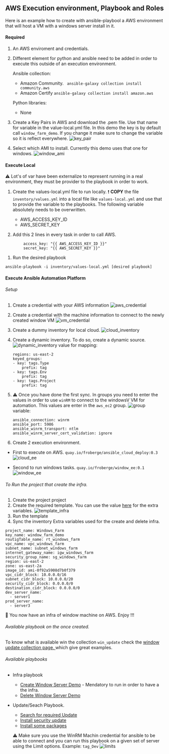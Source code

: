 ## AWS Execution environment, Playbook and Roles

Here is an example how to create with ansible-playbool a AWS environment that will host a VM with a windows server install in it.

#### Required

1. An AWS enviroment and credentials.
1. Different element for python and ansible need to be added in order to execute this outside of an execution environment.

    Ansible collection:
    * Amazon Community.
    ``` ansible-galaxy collection install community.aws```
    * Amazon Certify 
    ``` ansible-galaxy collection install amazon.aws ```

    Python libraries:
    * None

1. Create a Key Pairs in AWS and download the .pem file. Use that name for variable in the value-local.yml file. In this demo the key is by default call `window_farm_demo`. If you change it make sure to change the variable so it is reflect everywhere.
![key_pair](images/key_pair.png)

1. Select which AMI to install. Currently this demo uses that one for windows.
![window_ami](images/window-ami.png)


#### Execute Local

:warning: Lot's of var have been externalize to represent running in a real environment, they must be provider to the playbook in order to work.

1. Create the values-local.yml file to run locally.
:exclamation: __COPY__ the file `inventory/values.yml` into a local file like `values-local.yml` and use that to provide the variable to the playbooks. The following variable absolutely needs to be overwritten.
    * AWS_ACCESS_KEY_ID
    * AWS_SECRET_KEY

1. Add this 2 lines in every task in order to call AWS.
```
        access_key: "{{ AWS_ACCESS_KEY_ID }}"
        secret_key: "{{ AWS_SECRET_KEY }}"
```

1. Run the desired playbook
```
ansible-playbook -i inventory/values-local.yml [desired playbook]
```

#### Execute Ansible Automation Platform

###### Setup
1. Create a credential with your AWS information
![aws_credential](images/aws-credential.png)

1. Create a credential with the machine information to connect to the newly created window VM
![vm_credential](images/window-machine.png)

1. Create a dummy inventory for local cloud.
![cloud_inventory](images/cloud_inventory.png)

1. Create a dynamic inventory. To do so, create a dynamic source.
![dynamic_inventory](images/dynamic_inventory.png)
value for mapping:
    ```
    regions: us-east-2
    keyed_groups:
    - key: tags.Type
        prefix: tag
    - key: tags.Env
        prefix: tag
    - key: tags.Project
        prefix: tag
    ```

1. :warning: Once you have done the first sync. In groups you need to enter the values in order to use `winRM` to connect to the windowsV VM for automation. This values are enter in the `aws_ec2` group.
![group](images/group.png)
  variable:
    ```
    ansible_connection: winrm
    ansible_port: 5986
    ansible_winrm_transport: ntlm
    ansible_winrm_server_cert_validation: ignore
    ```
1. Create 2 execution environment.
  * First to execute on AWS. `quay.io/froberge/ansible_cloud_deploy:0.3`
  ![cloud_ee](images/cloud_ee.png)
    
  * Second to run windows tasks. `quay.io/froberge/window_ee:0.1`
  ![window_ee](images/window_ee.png)

###### To Run the project that create the infra.

1. Create the project project 
1. Create the required template. You can use the value [here](../inventory/values.yml) for the extra variables.
![template_infra](images/template_infra.png)
1. Run the template
1. Sync the inventory
Extra variables used for the create and delete infra.
```
project_name: Windows_Farm
key_name: window_farm_demo
routigTable_name: rt_windows_farm
vpc_name: vpc_windows_farm
subnet_name: subnet_windows_farm
internet_gateway_name: igw_windows_farm
security_group_name: sg_windows_farm
region: us-east-2
zone: us-east-2a
image_id: ami-0f92a5908d7b0f379
vpc_cidr_block: 10.0.0.0/16
subnet_cidr_block: 10.0.0.0/20
security_cidr_block: 0.0.0.0/0
destination_cidr_block: 0.0.0.0/0
dev_server_name:
  - server1
prod_server_name:
  - server3
```
:star2: You now have an infra of window machine on AWS.  Enjoy !!!


###### Available playbook on the once created.

To know what is available win the collection `win_update` check the [window update collection page, ](https://docs.ansible.com/ansible/latest/collections/ansible/windows/win_updates_module.html) which give great examples.

###### Available playbooks

* Infra playbook
    * [Create Window Server Demo](create_window_servers_demo.yml) - Mendatory to run in order to have a the infra.
    * [Delete Window Server Demo](delete_window_server_demo.yml)

* Update/Seach Playbook.
    * [Search for required Update](../search_win_update.yml)
    * [Install security update]( ../install_security_update.yml)
    * [Install some packages](../install_software_window.yml)

    :warning: Make sure you use the WinRM Machin credential for ansible to be able to connect and you can run this playbook on a given set of server using the Limit options. 
    Example: `tag_Dev`
    ![limits](../docs/images/limit_option.png)

